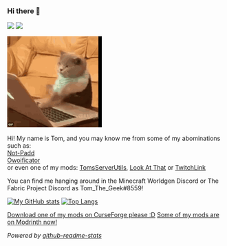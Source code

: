 ### Hi there 👋

![](https://img.shields.io/badge/Status-Alive-blue) ![](https://img.shields.io/badge/Projects-Exist-orange)

![](https://raw.githubusercontent.com/Geek202/Geek202/master/cat-typing-on-computer-gif-4.gif)

Hi! My name is Tom, and you may know me from some of my abominations such as:<br>
[Not-Padd](https://github.com/Geek202/not-padd)<br>
[Owoificator](https://owo.tomthegeek.ml/)<br>
or even one of my mods: [TomsServerUtils](https://github.com/Geek202/TomsServerUtils), [Look At That](https://github.com/Geek202/LookAtThat) or [TwitchLink](https://github.com/Geek202/TwitchLink)

You can find me hanging around in the Minecraft Worldgen Discord or The Fabric Project Discord as Tom_The_Geek#8559!

[![My GitHub stats](https://github-readme-stats.vercel.app/api?username=Geek202&show_icons=true&theme=synthwave)](https://github.com/anuraghazra/github-readme-stats)
[![Top Langs](https://github-readme-stats.vercel.app/api/top-langs/?username=Geek202&theme=synthwave)](https://github.com/anuraghazra/github-readme-stats)

<!--
**Geek202/Geek202** is a ✨ _special_ ✨ repository because its `README.md` (this file) appears on your GitHub profile.
-->
[Download one of my mods on CurseForge please :D](https://www.curseforge.com/members/tom_the_geek/projects)
[Some of my mods are on Modrinth now!](https://modrinth.com/user/DOQgV7Mb)

_Powered by [github-readme-stats](https://github.com/anuraghazra/github-readme-stats)_
